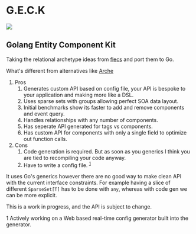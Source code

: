# G.E.C.K

![](./assets/geck.png)

## Golang Entity Component Kit

Taking the relational archetype ideas from [flecs](https://www.flecs.dev) and port them to Go.

What's different from alternatives like [Arche](https://mlange-42.github.io/arche/)

1.  Pros
    1. Generates custom API based on config file, your API is bespoke to your application and making more like a DSL.
    1. Uses sparse sets with groups allowing perfect SOA data layout.
    1. Initial benchmarks show its faster to add and remove components and event query.
    1. Handles relationships with any number of components.
    1. Has seperate API generated for tags vs components.
    1. Has custom API for components with only a single field to optimize out function calls.
1.  Cons
    1. Code generation is required. But as soon as you generics I think you are tied to recompiling your code anyway.
    2. Have to write a config file. <sup>[1](#config)</sup>

It uses Go's generics however there are no good way to make clean API with the current interface constraints. For example having a slice of different `SparseSet[T]` has to be done with `any`, whereas with code gen we can be more explicit.

This is a work in progress, and the API is subject to change.

<a name="config">1</a> Actively working on a Web based real-time config generator built into the generator.
